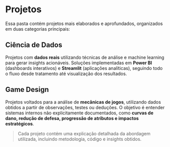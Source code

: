 # Projetos  

Essa pasta contém projetos mais elaborados e aprofundados, organizados em duas categorias principais:  

## Ciência de Dados  
Projetos com **dados reais** utilizando técnicas de análise e machine learning para gerar insights acionáveis. Soluções implementadas em **Power BI** (dashboards interativos) e **Streamlit** (aplicações analíticas), seguindo todo o fluxo desde tratamento até visualização dos resultados.

## Game Design
Projetos voltados para a análise de **mecânicas de jogos**, utilizando dados obtidos a partir de observações, testes ou deduções. O objetivo é entender sistemas internos não explicitamente documentados, como **curvas de dano, redução de defesa, progressão de atributos e impactos estratégicos**.  

> Cada projeto contém uma explicação detalhada da abordagem utilizada, incluindo metodologia, código e insights obtidos.  

